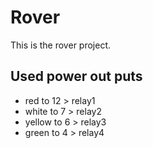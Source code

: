Rover
=====
This is the rover project.

Used power out puts
-------------------

* red to 12 > relay1
* white to 7 > relay2
* yellow to 6 > relay3
* green to 4 > relay4
